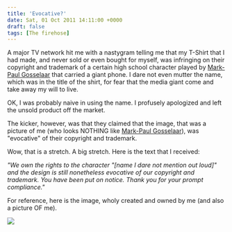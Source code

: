 ```yaml
---
title: 'Evocative?'
date: Sat, 01 Oct 2011 14:11:00 +0000
draft: false
tags: [The firehose]
---
```


A major TV network hit me with a nastygram telling me that my T-Shirt that I had made, and never sold or even bought for myself, was infringing on their copyright and trademark of a certain high school character played by [Mark-Paul Gosselaar](http://en.wikipedia.org/wiki/Mark-Paul_Gosselaar) that carried a giant phone. I dare not even mutter the name, which was in the title of the shirt, for fear that the media giant come and take away my will to live.

OK, I was probably naive in using the name. I profusely apologized and left the unsold product off the market.

The kicker, however, was that they claimed that the image, that was a picture of me (who looks NOTHING like [Mark-Paul Gosselaar](http://en.wikipedia.org/wiki/Mark-Paul_Gosselaar)), was "evocative" of their copyright and trademark.

Wow, that is a stretch. A big stretch. Here is the text that I received:

  

_"We own the rights to the character "\[name I dare not mention out loud\]" and the design is still nonetheless evocative of our copyright and trademark. You have been put on notice. Thank you for your prompt compliance."_

  

For reference, here is the image, wholy created and owned by me (and also a picture OF me).

  

  
[![](http://1.bp.blogspot.com/-mxRjKEZ4dDs/Toch1whEWEI/AAAAAAAAAFo/5UXCWYNUOSk/s320/471695_3414274_player_orig.png)](http://1.bp.blogspot.com/-mxRjKEZ4dDs/Toch1whEWEI/AAAAAAAAAFo/5UXCWYNUOSk/s1600/471695_3414274_player_orig.png)